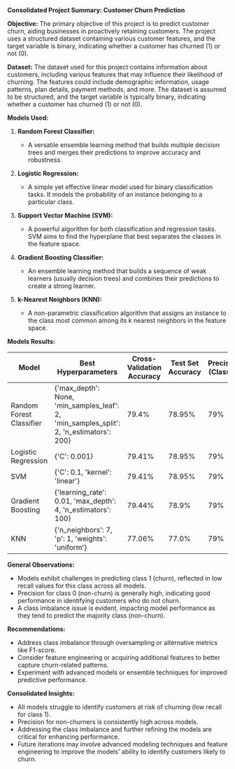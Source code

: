 **Consolidated Project Summary: Customer Churn Prediction**

**Objective:**
The primary objective of this project is to predict customer churn, aiding businesses in proactively retaining customers. The project uses a structured dataset containing various customer features, and the target variable is binary, indicating whether a customer has churned (1) or not (0).

**Dataset:**
The dataset used for this project contains information about customers, including various features that may influence their likelihood of churning. The features could include demographic information, usage patterns, plan details, payment methods, and more. The dataset is assumed to be structured, and the target variable is typically binary, indicating whether a customer has churned (1) or not (0).

**Models Used:**
1. **Random Forest Classifier:**
   - A versatile ensemble learning method that builds multiple decision trees and merges their predictions to improve accuracy and robustness.

2. **Logistic Regression:**
   - A simple yet effective linear model used for binary classification tasks. It models the probability of an instance belonging to a particular class.

3. **Support Vector Machine (SVM):**
   - A powerful algorithm for both classification and regression tasks. SVM aims to find the hyperplane that best separates the classes in the feature space.

4. **Gradient Boosting Classifier:**
   - An ensemble learning method that builds a sequence of weak learners (usually decision trees) and combines their predictions to create a strong learner.

5. **k-Nearest Neighbors (KNN):**
   - A non-parametric classification algorithm that assigns an instance to the class most common among its k nearest neighbors in the feature space.

**Models Results:**

| Model                    | Best Hyperparameters                                     | Cross-Validation Accuracy | Test Set Accuracy | Precision (Class 0) | Recall (Class 1) |
|--------------------------|----------------------------------------------------------|---------------------------|-------------------|---------------------|------------------|
| Random Forest Classifier | {'max_depth': None, 'min_samples_leaf': 2, 'min_samples_split': 2, 'n_estimators': 200} | 79.4%                     | 78.95%            | 79%                 | 0%               |
| Logistic Regression      | {'C': 0.001}                                             | 79.41%                    | 78.95%            | 79%                 | 0%               |
| SVM                      | {'C': 0.1, 'kernel': 'linear'}                           | 79.41%                    | 78.95%            | 79%                 | 0%               |
| Gradient Boosting        | {'learning_rate': 0.01, 'max_depth': 4, 'n_estimators': 100} | 79.44%                    | 78.9%             | 79%                 | 0.24%            |
| KNN                      | {'n_neighbors': 7, 'p': 1, 'weights': 'uniform'}          | 77.06%                    | 77.0%             | 79%                 | 0.06%            |

**General Observations:**
- Models exhibit challenges in predicting class 1 (churn), reflected in low recall values for this class across all models.
- Precision for class 0 (non-churn) is generally high, indicating good performance in identifying customers who do not churn.
- A class imbalance issue is evident, impacting model performance as they tend to predict the majority class (non-churn).

**Recommendations:**
- Address class imbalance through oversampling or alternative metrics like F1-score.
- Consider feature engineering or acquiring additional features to better capture churn-related patterns.
- Experiment with advanced models or ensemble techniques for improved predictive performance.

**Consolidated Insights:**
- All models struggle to identify customers at risk of churning (low recall for class 1).
- Precision for non-churners is consistently high across models.
- Addressing the class imbalance and further refining the models are critical for enhancing performance.
- Future iterations may involve advanced modeling techniques and feature engineering to improve the models' ability to identify customers likely to churn.
